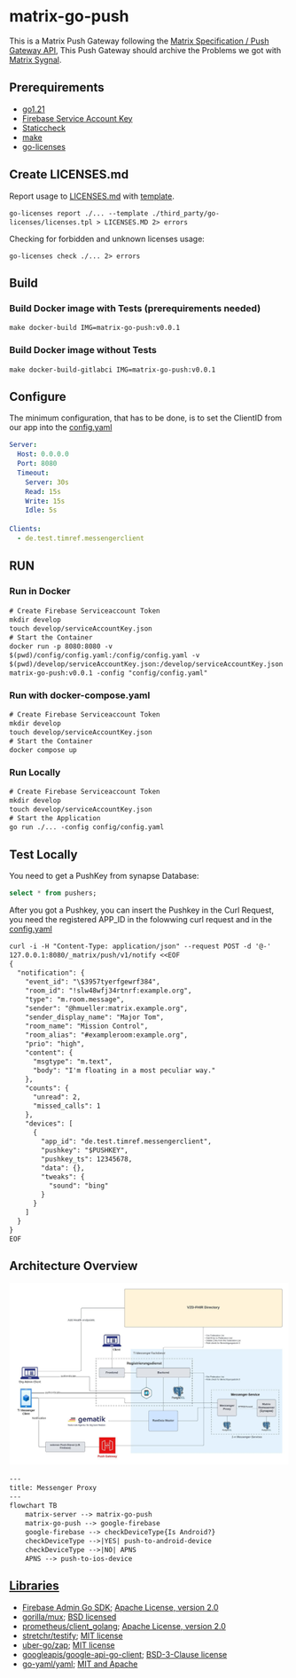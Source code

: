 # matrix-go-push
This is a Matrix Push Gateway following the [Matrix Specification / Push Gateway API](https://spec.matrix.org/unstable/push-gateway-api/),
This Push Gateway should archive the Problems we got with [Matrix Sygnal](https://github.com/matrix-org/sygnal).

## Prerequirements
- [go1.21](https://go.dev/doc/install)
- [Firebase Service Account Key](https://firebase.google.com/docs/admin/setup/#use-oauth-2-0-refresh-token)
- [Staticcheck](https://staticcheck.io/)
- [make](https://www.gnu.org/software/make/manual/make.html)
- [go-licenses](https://github.com/google/go-licenses)

## Create LICENSES.md
Report usage to [LICENSES.md](./LICENSES.md) with [template](./third_party/go-licenses/licenses.tpl).
```shell
go-licenses report ./... --template ./third_party/go-licenses/licenses.tpl > LICENSES.MD 2> errors
````
Checking for forbidden and unknown licenses usage:
```shell
go-licenses check ./... 2> errors
```

## Build
### Build Docker image with Tests (prerequirements needed)
```shell
make docker-build IMG=matrix-go-push:v0.0.1
```
### Build Docker image without Tests
```shell
make docker-build-gitlabci IMG=matrix-go-push:v0.0.1
```

## Configure
The minimum configuration, that has to be done, is to set the ClientID from our app into the [config.yaml](./config/config.yaml)
```yaml
Server:
  Host: 0.0.0.0
  Port: 8080
  Timeout:
    Server: 30s
    Read: 15s
    Write: 15s
    Idle: 5s

Clients:
  - de.test.timref.messengerclient
```

## RUN
### Run in Docker
```shell
# Create Firebase Serviceaccount Token
mkdir develop
touch develop/serviceAccountKey.json
# Start the Container
docker run -p 8080:8080 -v $(pwd)/config/config.yaml:/config/config.yaml -v $(pwd)/develop/serviceAccountKey.json:/develop/serviceAccountKey.json matrix-go-push:v0.0.1 -config "config/config.yaml"
```

### Run with docker-compose.yaml
```shell
# Create Firebase Serviceaccount Token
mkdir develop
touch develop/serviceAccountKey.json
# Start the Container
docker compose up
```

### Run Locally
```shell
# Create Firebase Serviceaccount Token
mkdir develop
touch develop/serviceAccountKey.json
# Start the Application
go run ./... -config config/config.yaml
```

## Test Locally
You need to get a PushKey from synapse Database:
```sql
select * from pushers;
```
After you got a Pushkey, you can insert the Pushkey in the Curl Request, you need the registered APP_ID in the folowwing curl request and in the [config.yaml](./config/config.yaml)
```shell
curl -i -H "Content-Type: application/json" --request POST -d '@-' 127.0.0.1:8080/_matrix/push/v1/notify <<EOF
{
  "notification": {
    "event_id": "\$3957tyerfgewrf384",
    "room_id": "!slw48wfj34rtnrf:example.org",
    "type": "m.room.message",
    "sender": "@hmueller:matrix.example.org",
    "sender_display_name": "Major Tom",
    "room_name": "Mission Control",
    "room_alias": "#exampleroom:example.org",
    "prio": "high",
    "content": {
      "msgtype": "m.text",
      "body": "I'm floating in a most peculiar way."
    },
    "counts": {
      "unread": 2,
      "missed_calls": 1
    },
    "devices": [
      {
        "app_id": "de.test.timref.messengerclient",
        "pushkey": "$PUSHKEY",
        "pushkey_ts": 12345678,
        "data": {},
        "tweaks": {
          "sound": "bing"
        }
      }
    ]
  }
}
EOF
```

## Architecture Overview

![Architecture](documentation/image/architecture.jpeg)
```mermaid
---
title: Messenger Proxy 
---
flowchart TB
    matrix-server --> matrix-go-push
    matrix-go-push --> google-firebase
    google-firebase --> checkDeviceType{Is Android?}
    checkDeviceType -->|YES| push-to-android-device
    checkDeviceType -->|NO| APNS
    APNS --> push-to-ios-device
```

## [Libraries](./LICENSES.md)
  - [Firebase Admin Go SDK](https://github.com/firebase/firebase-admin-go#license-and-terms); [Apache License, version 2.0](http://www.apache.org/licenses/LICENSE-2.0)
  - [gorilla/mux](https://github.com/gorilla/mux#license); [BSD licensed](https://github.com/gorilla/mux/blob/main/LICENSE)
  - [prometheus/client_golang](https://github.com/prometheus/client_golang); [Apache License, version 2.0](https://github.com/prometheus/client_golang/blob/main/LICENSE)
  - [stretchr/testify](https://github.com/stretchr/testify); [MIT license](https://github.com/stretchr/testify/blob/master/LICENSE)
  - [uber-go/zap](https://github.com/uber-go/zap); [MIT license](https://github.com/uber-go/zap/blob/master/LICENSE.txt)
  - [googleapis/google-api-go-client](https://github.com/googleapis/google-api-go-client); [BSD-3-Clause license](https://github.com/googleapis/google-api-go-client/blob/main/LICENSE)
  - [go-yaml/yaml](https://github.com/go-yaml/yaml); [MIT and Apache](https://github.com/go-yaml/yaml/blob/v3/LICENSE)